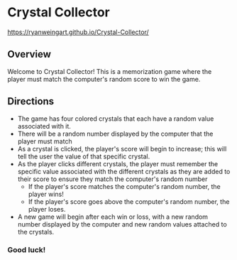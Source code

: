# Crystal Collector
https://ryanweingart.github.io/Crystal-Collector/

## Overview

Welcome to Crystal Collector! This is a memorization game where the player must match the computer's random score to win the game.

## Directions

* The game has four colored crystals that each have a random value associated with it.
* There will be a random number displayed by the computer that the player must match
* As a crystal is clicked, the player's score will begin to increase; this will tell the user the value of that specific crystal.
* As the player clicks different crystals, the player must remember the specific value associated with the different crystals as they are added to their score to ensure they match the computer's random number
  * If the player's score matches the computer's random number, the player wins!
  * If the player's score goes above the computer's random number, the player loses.
* A new game will begin after each win or loss, with a new random number displayed by the computer and new random values attached to the crystals.

### Good luck!
